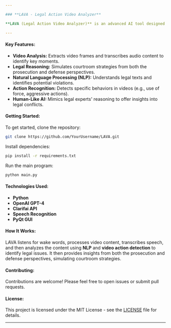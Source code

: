 ```yaml
---

### **LAVA - Legal Action Video Analyzer**

**LAVA (Legal Action Video Analyzer)** is an advanced AI tool designed to analyze legal scenarios from video content. It combines cutting-edge **NLP**, **video analysis**, and **machine learning** models to assist with legal case simulations, strategy generation, and in-depth action recognition.

---
```


#### **Key Features:**
- **Video Analysis:** Extracts video frames and transcribes audio content to identify key moments.
- **Legal Reasoning:** Simulates courtroom strategies from both the prosecution and defense perspectives.
- **Natural Language Processing (NLP):** Understands legal texts and identifies potential violations.
- **Action Recognition:** Detects specific behaviors in videos (e.g., use of force, aggressive actions).
- **Human-Like AI:** Mimics legal experts' reasoning to offer insights into legal conflicts.

#### **Getting Started:**

To get started, clone the repository:
```bash
git clone https://github.com/YourUsername/LAVA.git
```

Install dependencies:
```bash
pip install -r requirements.txt
```

Run the main program:
```bash
python main.py
```

#### **Technologies Used:**
- **Python**
- **OpenAI GPT-4**
- **Clarifai API**
- **Speech Recognition**
- **PyQt GUI**

#### **How It Works:**
LAVA listens for wake words, processes video content, transcribes speech, and then analyzes the content using **NLP** and **video action detection** to identify legal issues. It then provides insights from both the prosecution and defense perspectives, simulating courtroom strategies.

#### **Contributing:**
Contributions are welcome! Please feel free to open issues or submit pull requests.

#### **License:**
This project is licensed under the MIT License - see the [LICENSE](LICENSE) file for details.

---
